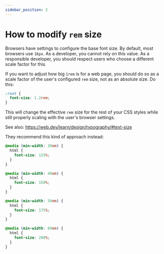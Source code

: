 ```yaml
---
sidebar_position: 2
---
```


# How to modify `rem` size

Browsers have settings to configure the base font size. By default, most browsers use `16px`. As a developer, you cannot rely on this value. As a responsible developer, you should respect users who choose a different scale factor for this.

If you want to adjust how big `1rem` is for a web page, you should do so as a scale factor of the user's configured `rem` size, not as an absolute size. Do this:

```css
:root {
  font-size: 1.2rem;
}
```

This will change the effective `rem` size for the rest of your CSS styles while still properly scaling with the user's browser settings.

See also: https://web.dev/learn/design/typography/#text-size

They recommend this kind of approach instead:

```css
@media (min-width: 30em) {
  html {
    font-size: 125%;
  }
}

@media (min-width: 40em) {
  html {
    font-size: 150%;
  }
}

@media (min-width: 50em) {
  html {
    font-size: 175%;
  }
}

@media (min-width: 60em) {
  html {
    font-size: 200%;
  }
}
```
